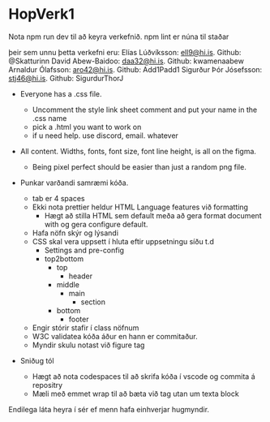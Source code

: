 # HopVerk1

Nota npm run dev til að keyra verkefnið.
npm lint er núna til staðar 

þeir sem unnu þetta verkefni eru:
Elías Lúðvíksson: ell9@hi.is. 
Github: @Skatturinn
David Abew-Baidoo: daa32@hi.is. 
Github: kwamenaabew
Arnaldur Ólafsson: aro42@hi.is.
Github: Add1Padd1
Sigurður Þór Jósefsson: stj46@hi.is.
Github: SigurdurThorJ

* Everyone has a .css file.
	* Uncomment the style link sheet comment and put your name in the .css name
	* pick a .html you want to work on
	* if u need help. use discord, email. whatever

* All content. Widths, fonts, font size, font line height, is all on the figma.
	*  Being pixel perfect should be easier than just a random png file.
	

* Punkar varðandi samræmi kóða.
	* tab er 4 spaces
	* Ekki nota prettier heldur HTML Language features við formatting
		* Hægt að stilla HTML sem default meða að gera format document with og gera configure default.
	* Hafa nöfn skýr og lýsandi
	* CSS skal vera uppsett í hluta eftir uppsetningu síðu t.d
		* Settings and pre-config
		* top2bottom
			* top
				* header
			* middle
				* main
					* section
			* bottom	
				* footer
	* Engir stórir stafir í class nöfnum
	* W3C validatea kóða áður en hann er commitaður.
	* Myndir skulu notast við figure tag

* Sniðug tól
	* Hægt að nota codespaces til að skrifa kóða í vscode og commita á repositry
	* Mæli með emmet wrap til að bæta við tag utan um texta block

Endilega láta heyra í sér ef menn hafa einhverjar hugmyndir.

